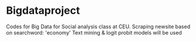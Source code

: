 # Bigdataproject
Codes for Big Data for Social analysis class at CEU. Scraping newsite based on searchword: 'economy'
Text mining & logit probit models will be used

